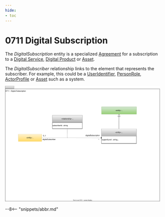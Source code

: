```yaml
---
hide:
- toc
---
```


<!-- SPDX-License-Identifier: CC-BY-4.0 -->
<!-- Copyright Contributors to the ODPi Egeria project. -->

# 0711 Digital Subscription

The *DigitalSubscription* entity is a specialized [Agreement](/types/4/0484-Agreements) for a subscription to a [Digital Service](/types/7/0710-Digital-Service), [Digital Product](/types/7/0710-Digital-Service) or [Asset](/types/0/0010-Base-Model).

The *DigitalSubscriber* relationship links to the element that represents the subscriber.  For example, this could be a [UserIdentifier](/types/1/0110-Actors), [PersonRole](/types/1/0112-People), [ActorProfile](/types/1/0110-Actors) or [Asset](/types/0/0010-Base-Model) such as a system.

![UML](0711-Digital-Subscription.svg)



--8<-- "snippets/abbr.md"